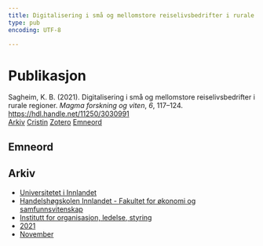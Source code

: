 ```yaml
---
title: Digitalisering i små og mellomstore reiselivsbedrifter i rurale regioner
type: pub
encoding: UTF-8

---
```

<h1>Publikasjon</h1>
<article id="csl-bib-container-R4RRK7BB" class="csl-bib-container">
  <div class="csl-bib-body"> <div class="csl-entry">Sagheim, K. B. (2021). Digitalisering i små og mellomstore reiselivsbedrifter i rurale regioner. <i>Magma forskning og viten</i>, <i>6</i>, 117–124. <a href="https://hdl.handle.net/11250/3030991">https://hdl.handle.net/11250/3030991</a></div> </div>
  <div class="csl-bib-buttons">
    <a href="#taxonomy-article-R4RRK7BB" alt="archive" class="csl-bib-button">Arkiv</a>
    <a href="https://app.cristin.no/results/show.jsf?id=1955501" alt="Cristin" class="csl-bib-button">Cristin</a>
    <a href="http://zotero.org/groups/5881554/items/R4RRK7BB" alt="Zotero" class="csl-bib-button">Zotero</a>
    <a href="#keywords-article-R4RRK7BB" alt="keywords" class="csl-bib-button">Emneord</a>
  </div>
  <div id="csl-bib-meta-container-R4RRK7BB"></div>
</article>
<div id="csl-bib-meta-R4RRK7BB" class="csl-bib-meta">
  <article id="keywords-article-R4RRK7BB" class="keywords-article">
    <h1>Emneord</h1>
    
  </article>
  <article id="taxonomy-article-R4RRK7BB" class="taxonomy-article">
    <h1>Arkiv</h1>
    <ul>
      <li><a href="{{< params subfolder >}}nn/archive/?key=3DCRN523">Universitetet i Innlandet</a></li>
      <li><a href="{{< params subfolder >}}nn/archive/?key=DU8Q9LN9">Handelshøgskolen Innlandet - Fakultet for økonomi og samfunnsvitenskap</a></li>
      <li><a href="{{< params subfolder >}}nn/archive/?key=4LUWR3ZM">Institutt for organisasjon, ledelse, styring</a></li>
      <li><a href="{{< params subfolder >}}nn/archive/?key=8VQBC64H">2021</a></li>
      <li><a href="{{< params subfolder >}}nn/archive/?key=VNLRRZ6E">November</a></li>
    </ul>
  </article>
</div>
